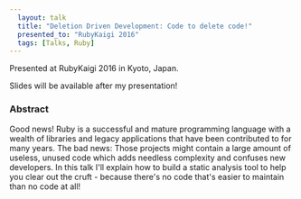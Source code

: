 ```yaml
---
  layout: talk
  title: "Deletion Driven Development: Code to delete code!"
  presented_to: "RubyKaigi 2016"
  tags: [Talks, Ruby]
---
```


Presented at RubyKaigi 2016 in Kyoto, Japan.

Slides will be available after my presentation!

### Abstract

Good news! Ruby is a successful and mature programming language with a wealth
of libraries and legacy applications that have been contributed to for many
years. The bad news: Those projects might contain a large amount of useless,
unused code which adds needless complexity and confuses new developers. In this
talk I'll explain how to build a static analysis tool to help you clear out the
cruft - because there's no code that's easier to maintain than no code at all!

